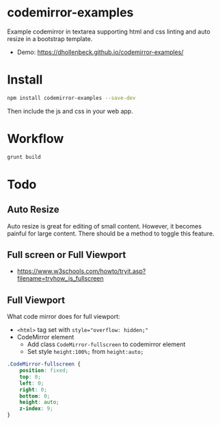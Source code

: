 # codemirror-examples
Example codemirror in textarea supporting html and css linting and auto resize in a bootstrap template.

- Demo: https://dhollenbeck.github.io/codemirror-examples/

# Install

```bash
npm install codemirror-examples --save-dev
```

Then include the js and css in your web app.

# Workflow

```bash
grunt build
```

# Todo

## Auto Resize
Auto resize is great for editing of small content. However, it becomes painful for large content. There should be a method to toggle this feature.

## Full screen or Full Viewport
- https://www.w3schools.com/howto/tryit.asp?filename=tryhow_js_fullscreen

## Full Viewport
What code mirror does for full viewport:
- `<html>` tag set with `style="overflow: hidden;"`
- CodeMirror element
	- Add class `CodeMirror-fullscreen` to codemirror element
	- Set style `height:100%;` from `height:auto;`

```css
.CodeMirror-fullscreen {
    position: fixed;
    top: 0;
    left: 0;
    right: 0;
    bottom: 0;
    height: auto;
    z-index: 9;
}
```